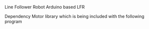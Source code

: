 Line Follower Robot
Arduino based LFR

Dependency
Motor library which is being included with the following program
